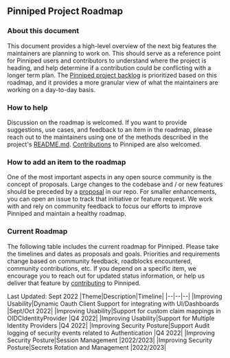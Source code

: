## Pinniped Project Roadmap

### About this document

This document provides a high-level overview of the next big features the maintainers are planning to work on. This
should serve as a reference point for Pinniped users and contributors to understand where the project is heading, and
help determine if a contribution could be conflicting with a longer term plan.
The [Pinniped project backlog](https://github.com/orgs/vmware-tanzu/projects/43/) is prioritized based on this roadmap,
and it provides a more granular view of what the maintainers are working on a day-to-day basis.

### How to help

Discussion on the roadmap is welcomed. If you want to provide suggestions, use cases, and feedback to an item in the
roadmap, please reach out to the maintainers using one of the methods described in the project's
[README.md](https://github.com/vmware-tanzu/pinniped#discussion).
[Contributions](https://github.com/vmware-tanzu/pinniped/blob/main/CONTRIBUTING.md) to Pinniped are also welcomed.

### How to add an item to the roadmap

One of the most important aspects in any open source community is the concept of proposals. Large changes to the
codebase and / or new features should be preceded by
a [proposal](https://github.com/vmware-tanzu/pinniped/tree/main/proposals) in our repo.
For smaller enhancements, you can open an issue to track that initiative or feature request.
We work with and rely on community feedback to focus our efforts to improve Pinniped and maintain a healthy roadmap.

### Current Roadmap

The following table includes the current roadmap for Pinniped. Please take the timelines and dates as proposals and
goals. Priorities and requirements change based on community feedback, roadblocks encountered, community contributions,
etc. If you depend on a specific item, we encourage you to reach out for updated status information, or help us deliver
that feature by [contributing](https://github.com/vmware-tanzu/pinniped/blob/main/CONTRIBUTING.md) to Pinniped.

Last Updated: Sept 2022
|Theme|Description|Timeline|
|--|--|--|
|Improving Usability|Dynamic Oauth Client Support for integrating with UI/Dashboards |Sept/Oct 2022|
|Improving Usability|Support for custom claim mappings in OIDCIdentityProvider |Q4 2022|
|Improving Usability|Support for Multiple Identity Providers |Q4 2022|
|Improving Security Posture|Support Audit logging of security events related to Authentication |Q4 2022|
|Improving Security Posture|Session Management |2022/2023|
|Improving Security Posture|Secrets Rotation and Management |2022/2023|
